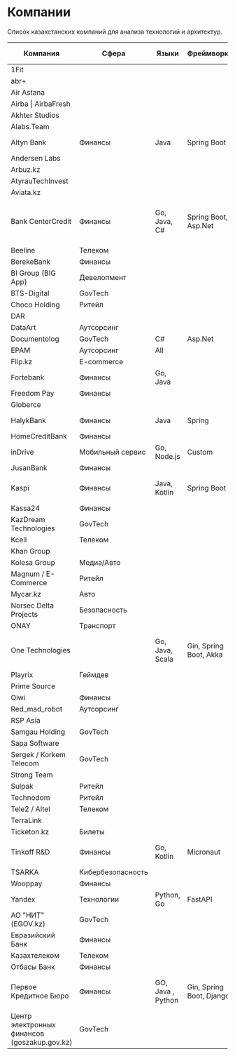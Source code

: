 # Компании

Список казахстанских компаний для анализа технологий и архитектур.


| Компания                 | Сфера         | Языки            | Фреймворки               | Базы данных        | Прочее                                       |
|--------------------------|----------------|------------------|--------------------------|--------------------|----------------------------------------------|
| 1Fit                     |                |                  |                          |                    |                                              |
| abr+                     |                |                  |                          |                    |                                              |
| Air Astana               |                |                  |                          |                    |                                              |
| Airba \| AirbaFresh      |                |                  |                          |                    |                                              |
| Akhter Studios           |                |                  |                          |                    |                                              |
| Alabs.Team               |                |                  |                          |                    |                                              |
| Altyn Bank               | Финансы        | Java             | Spring Boot              | PostgreSQL         | Kafka, OpenShift                             |
| Andersen Labs            |                |                  |                          |                    |                                              |
| Arbuz.kz                 |                |                  |                          |                    |                                              |
| AtyrauTechInvest         |                |                  |                          |                    |                                              |
| Aviata.kz                |                |                  |                          |                    |                                              |
| Bank CenterCredit        | Финансы        | Go, Java, C#     | Spring Boot, Asp.Net     | PostgreSQL, Oracle | Camunda, Kafka, Redis, Kubernetes, GitLab-CI |
| Beeline                  | Телеком        |                  |                          |                    |                                              |
| BerekeBank               | Финансы        |                  |                          |                    |                                              |
| BI Group (BIG App)       | Девелопмент    |                  |                          |                    |                                              |
| BTS-Digital              | GovTech        |                  |                          |                    |                                              |
| Choco Holding            | Ритейл         |                  |                          |                    |                                              |
| DAR                      |                |                  |                          |                    |                                              |
| DataArt                 | Аутсорсинг     |                  |                          |                    |                                              |
| Documentolog             | GovTech        | C#               | Asp.Net                  |                    |                                              |
| EPAM                     | Аутсорсинг     | All              |                          |                    |                                              |
| Flip.kz                  | E-commerce     |                  |                          |                    |                                              |
| Fortebank                | Финансы        | Go, Java         |                          |                    |                                              |
| Freedom Pay              | Финансы        |                  |                          |                    |                                              |
| Globerce                 |                |                  |                          |                    |                                              |
| HalykBank                | Финансы        | Java             | Spring                   | Oracle             | Kafka, Redis                                 |
| HomeCreditBank          | Финансы        |                  |                          |                    |                                              |
| inDrive                  | Мобильный сервис | Go, Node.js      | Custom                   | PostgreSQL         | gRPC, Kafka                                  |
| JusanBank                | Финансы        |                  |                          |                    |                                              |
| Kaspi                    | Финансы        | Java, Kotlin     | Spring Boot              | PostgreSQL         | Kafka, Redis, OpenShift                      |
| Kassa24                  | Финансы        |                  |                          |                    |                                              |
| KazDream Technologies    | GovTech        |                  |                          |                    |                                              |
| Kcell                    | Телеком        |                  |                          |                    |                                              |
| Khan Group               |                |                  |                          |                    |                                              |
| Kolesa Group             | Медиа/Авто     |                  |                          |                    |                                              |
| Magnum / E-Commerce      | Ритейл         |                  |                          |                    |                                              |
| Mycar.kz                 | Авто           |                  |                          |                    |                                              |
| Norsec Delta Projects    | Безопасность   |                  |                          |                    |                                              |
| ONAY                     | Транспорт      |  |    |         |                                              |
| One Technologies         |                |  Go, Java, Scala  | Gin, Spring Boot, Akka   | Oracle,  PostgreSQL          | Kafka, Redis, Kubernetes, GitLab-CI          |
| Playrix                  | Геймдев        |                  |                          |                    |                                              |
| Prime Source             |                |                  |                          |                    |                                              |
| Qiwi                     | Финансы        |                  |                          |                    |                                              |
| Red_mad_robot            | Аутсорсинг     |                  |                          |                    |                                              |
| RSP Asia                 |                |                  |                          |                    |                                              |
| Samgau Holding           | GovTech        |                  |                          |                    |                                              |
| Sapa Software            |                |                  |                          |                    |                                              |
| Sergek / Korkem Telecom  | GovTech        |                  |                          |                    |                                              |
| Strong Team              |                |                  |                          |                    |                                              |
| Sulpak                   | Ритейл         |                  |                          |                    |                                              |
| Technodom                | Ритейл         |                  |                          |                    |                                              |
| Tele2 / Altel            | Телеком        |                  |                          |                    |                                              |
| TerraLink                |                |                  |                          |                    |                                              |
| Ticketon.kz              | Билеты         |                  |                          |                    |                                              |
| Tinkoff R&D              | Финансы        | Go, Kotlin       | Micronaut                | PostgreSQL         | Kafka, gRPC, Docker                          |
| TSARKA                   | Кибербезопасность |                  |                          |                    |                                              |
| Wooppay                  | Финансы        |                  |                          |                    |                                              |
| Yandex                   | Технологии     | Python, Go       | FastAPI                  | YDB, PostgreSQL    | gRPC, Kubernetes                             |
| АО "НИТ" (EGOV.kz)       | GovTech        |                  |                          |                    |                                              |
| Евразийский Банк         | Финансы        |                  |                          |                    |                                              |
| Казахтелеком             | Телеком        |                  |                          |                    |                                              |
| Отбасы Банк              | Финансы        |                  |                          |                    |                                              |
| Первое Кредитное Бюро    | Финансы        | GO, Java , Python | Gin, Spring Boot, Django | PostgreSQL, Oracle | Kafka, Redis, Kubernetes, GitLab-CI          |
| Центр электронных финансов (goszakup.gov.kz)       | GovTech        |              |                |                  |                           |
